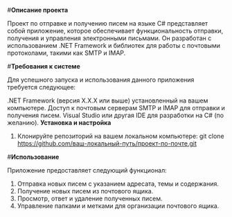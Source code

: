 #**Описание проекта** <br>

Проект по отправке и получению писем на языке C# представляет собой приложение, которое обеспечивает функциональность отправки, получения и управления электронными письмами. Он разработан с использованием .NET Framework и библиотек для работы с почтовыми протоколами, такими как SMTP и IMAP.

#**Требования к системе** <br>

Для успешного запуска и использования данного приложения требуется следующее: <br>

.NET Framework (версия X.X.X или выше) установленный на вашем компьютере.
Доступ к почтовым серверам SMTP и IMAP для отправки и получения писем.
Visual Studio или другая IDE для разработки на C# (по желанию).
**Установка и настройка**
1. Клонируйте репозиторий на вашем локальном компьютере:
git clone https://github.com/ваш-локальный-путь/проект-по-почте.git


#**Использование** <br>

Приложение предоставляет следующий функционал:

1. Отправка новых писем с указанием адресата, темы и содержания.
2. Получение новых писем из почтового ящика.
3. Просмотр, ответ и удаление полученных писем.
4. Управление папками и метками для организации почтового ящика.
